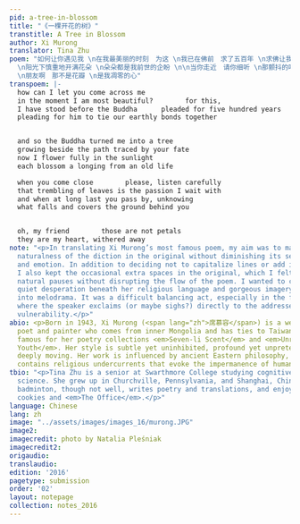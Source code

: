 ```yaml
---
pid: a-tree-in-blossom
title: "《一棵开花的树》"
transtitle: A Tree in Blossom
author: Xi Murong
translator: Tina Zhu
poem: "如何让你遇见我 \n在我最美丽的时刻　为这 \n我已在佛前　求了五百年 \n求佛让我们结这一段尘缘 \n\n佛于是把我变成一棵树 \n长在你必经的路边
  \n阳光下慎重地开满花朵 \n朵朵都是我前世的企盼 \n\n当你走近　请你细听 \n那颤抖的叶是我等待的热情 \n而当你终于无视地走过 \n在你身后落了一地的
  \n朋友啊　那不是花瓣 \n是我凋零的心"
transpoem: |-
  how can I let you come across me
  in the moment I am most beautiful?        for this,
  I have stood before the Buddha      pleaded for five hundred years
  pleading for him to tie our earthly bonds together


  and so the Buddha turned me into a tree
  growing beside the path traced by your fate
  now I flower fully in the sunlight
  each blossom a longing from an old life

  when you come close        please, listen carefully
  that trembling of leaves is the passion I wait with
  and when at long last you pass by, unknowing
  what falls and covers the ground behind you


  oh, my friend        those are not petals
  they are my heart, withered away
note: "<p>In translating Xi Murong’s most famous poem, my aim was to maintain the
  naturalness of the diction in the original without diminishing its sense of spirituality
  and emotion. In addition to deciding not to capitalize lines or add in more punctuation,
  I also kept the occasional extra spaces in the original, which I felt created more
  natural pauses without disrupting the flow of the poem. I wanted to capture the
  quiet desperation beneath her religious language and gorgeous imagery without veering
  into melodrama. It was a difficult balancing act, especially in the final two lines,
  where the speaker exclaims (or maybe sighs?) directly to the addressee with such
  vulnerability.</p>"
abio: <p>Born in 1943, Xi Murong (<span lang="zh">席慕容</span>) is a well-known Chinese
  poet and painter who comes from inner Mongolia and has ties to Taiwan. She is most
  famous for her poetry collections <em>Seven-li Scent</em> and <em>Unregrettable
  Youth</em>. Her style is subtle yet uninhibited, profound yet unpretentious, and
  deeply moving. Her work is influenced by ancient Eastern philosophy, and it often
  contains religious undercurrents that evoke the impermanence of human existence.</p>
tbio: "<p>Tina Zhu is a senior at Swarthmore College studying cognitive and computer
  science. She grew up in Churchville, Pennsylvania, and Shanghai, China. She plays
  badminton, though not well, writes poetry and translations, and enjoys Girl Scout
  cookies and <em>The Office</em>.</p>"
language: Chinese
lang: zh
image: "../assets/images/images_16/murong.JPG"
image2:
imagecredit: photo by Natalia Pleśniak
imagecredit2:
origaudio:
translaudio:
edition: '2016'
pagetype: submission
order: '02'
layout: notepage
collection: notes_2016
---
```

